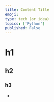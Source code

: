 ```yaml
---
title: Content Title
emoji: 
type: tech (or idea)
topics: ['Python']
published: False
---
```


# h1
## h2
### h3
- 
